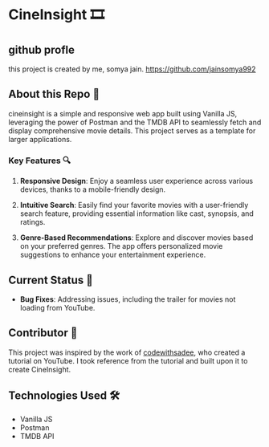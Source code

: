 # CineInsight 🎞
## github profle
this project is created by me, somya jain. https://github.com/jainsomya992 
## About this Repo 🚀

cineinsight is a simple and responsive web app built using Vanilla JS, leveraging the power of Postman and the TMDB API to seamlessly fetch and display comprehensive movie details. This project serves as a template for larger applications.

### Key Features 🔍

1. **Responsive Design**: Enjoy a seamless user experience across various devices, thanks to a mobile-friendly design.

2. **Intuitive Search**: Easily find your favorite movies with a user-friendly search feature, providing essential information like cast, synopsis, and ratings.

3. **Genre-Based Recommendations**: Explore and discover movies based on your preferred genres. The app offers personalized movie suggestions to enhance your entertainment experience.



## Current Status 🚧


- **Bug Fixes**: Addressing issues, including the trailer for movies not loading from YouTube. 

## Contributor 🙌

This project was inspired by the work of [codewithsadee](https://www.youtube.com/codewithsadee), who created a tutorial on YouTube. I took reference from the tutorial and built upon it to create CineInsight.



## Technologies Used 🛠️

- Vanilla JS
- Postman
- TMDB API

